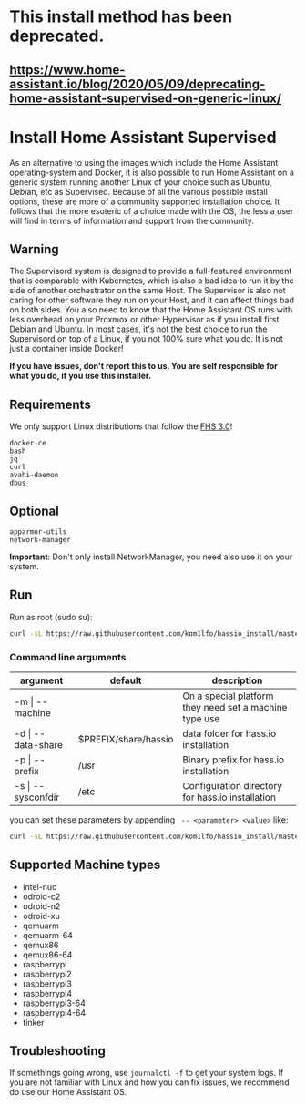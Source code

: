 # This install method has been deprecated.

## https://www.home-assistant.io/blog/2020/05/09/deprecating-home-assistant-supervised-on-generic-linux/

# Install Home Assistant Supervised

As an alternative to using the images which include the Home Assistant operating-system and Docker, it is also possible to run Home Assistant on a generic system running another Linux of your choice such as Ubuntu, Debian, etc as Supervised. Because of all the various possible install options, these are more of a community supported installation choice. It follows that the more esoteric of a choice made with the OS, the less a user will find in terms of information and support from the community.

## Warning

The Supervisord system is designed to provide a full-featured environment that is comparable with Kubernetes, which is also a bad idea to run it by the side of another orchestrator on the same Host. The Supervisor is also not caring for other software they run on your Host, and it can affect things bad on both sides. You also need to know that the Home Assistant OS runs with less overhead on your Proxmox or other Hypervisor as if you install first Debian and Ubuntu. In most cases, it's not the best choice to run the Supervisord on top of a Linux, if you not 100% sure what you do. It is not just a container inside Docker!

**If you have issues, don't report this to us. You are self responsible for what you do, if you use this installer.**

## Requirements

We only support Linux distributions that follow the [FHS 3.0](https://en.wikipedia.org/wiki/Filesystem_Hierarchy_Standard)!

```
docker-ce
bash
jq
curl
avahi-daemon
dbus
```

## Optional

```
apparmor-utils
network-manager
```

**Important**: Don't only install NetworkManager, you need also use it on your system.

## Run

Run as root (sudo su):

```bash
curl -sL https://raw.githubusercontent.com/kom1lfo/hassio_install/master/install.sh | bash -s
```

### Command line arguments
| argument           | default                                                                                                                                                                             | description                                            |
|--------------------|----------------------|--------------------------------------------------------|
| -m \| --machine    |                      | On a special platform they need set a machine type use |
| -d \| --data-share | $PREFIX/share/hassio | data folder for hass.io installation                   |
| -p \| --prefix     | /usr                 | Binary prefix for hass.io installation                 |
| -s \| --sysconfdir | /etc                 | Configuration directory for hass.io installation       |

you can set these parameters by appending ` -- <parameter> <value>` like:

```bash
curl -sL https://raw.githubusercontent.com/kom1lfo/hassio_install/master/install.sh | bash -s -- -m MY_MACHINE
```

## Supported Machine types

- intel-nuc
- odroid-c2
- odroid-n2
- odroid-xu
- qemuarm
- qemuarm-64
- qemux86
- qemux86-64
- raspberrypi
- raspberrypi2
- raspberrypi3
- raspberrypi4
- raspberrypi3-64
- raspberrypi4-64
- tinker

## Troubleshooting

If somethings going wrong, use `journalctl -f` to get your system logs. If you are not familiar with Linux and how you can fix issues, we recommend do use our Home Assistant OS.
